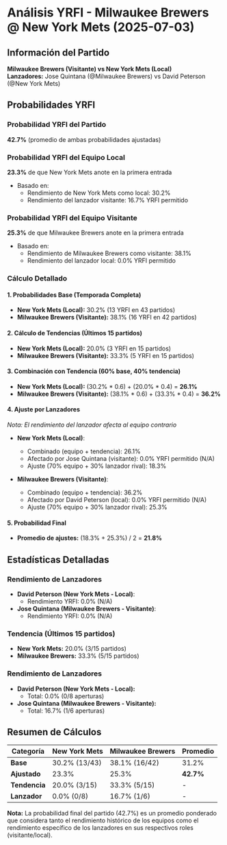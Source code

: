 # Análisis YRFI - Milwaukee Brewers @ New York Mets (2025-07-03)

## Información del Partido
**Milwaukee Brewers (Visitante) vs New York Mets (Local)**  
**Lanzadores:** Jose Quintana (@Milwaukee Brewers) vs David Peterson (@New York Mets)

## Probabilidades YRFI

### Probabilidad YRFI del Partido
**42.7%** (promedio de ambas probabilidades ajustadas)

### Probabilidad YRFI del Equipo Local
**23.3%** de que New York Mets anote en la primera entrada
- Basado en:
  - Rendimiento de New York Mets como local: 30.2%
  - Rendimiento del lanzador visitante: 16.7% YRFI permitido

### Probabilidad YRFI del Equipo Visitante
**25.3%** de que Milwaukee Brewers anote en la primera entrada
- Basado en:
  - Rendimiento de Milwaukee Brewers como visitante: 38.1%
  - Rendimiento del lanzador local: 0.0% YRFI permitido

### Cálculo Detallado

#### 1. Probabilidades Base (Temporada Completa)
- **New York Mets (Local):** 30.2% (13 YRFI en 43 partidos)
- **Milwaukee Brewers (Visitante):** 38.1% (16 YRFI en 42 partidos)

#### 2. Cálculo de Tendencias (Últimos 15 partidos)
- **New York Mets (Local):** 20.0% (3 YRFI en 15 partidos)
- **Milwaukee Brewers (Visitante):** 33.3% (5 YRFI en 15 partidos)

#### 3. Combinación con Tendencia (60% base, 40% tendencia)
- **New York Mets (Local):** (30.2% * 0.6) + (20.0% * 0.4) = **26.1%**
- **Milwaukee Brewers (Visitante):** (38.1% * 0.6) + (33.3% * 0.4) = **36.2%**

#### 4. Ajuste por Lanzadores
*Nota: El rendimiento del lanzador afecta al equipo contrario*

- **New York Mets (Local)**:
  - Combinado (equipo + tendencia): 26.1%
  - Afectado por Jose Quintana (visitante): 0.0% YRFI permitido (N/A)
  - Ajuste (70% equipo + 30% lanzador rival): 18.3%

- **Milwaukee Brewers (Visitante)**:
  - Combinado (equipo + tendencia): 36.2%
  - Afectado por David Peterson (local): 0.0% YRFI permitido (N/A)
  - Ajuste (70% equipo + 30% lanzador rival): 25.3%

#### 5. Probabilidad Final
- **Promedio de ajustes:** (18.3% + 25.3%) / 2 = **21.8%**

## Estadísticas Detalladas


### Rendimiento de Lanzadores
- **David Peterson (New York Mets - Local)**:
  - Rendimiento YRFI: 0.0% (N/A)
- **Jose Quintana (Milwaukee Brewers - Visitante)**:
  - Rendimiento YRFI: 0.0% (N/A)
### Tendencia (Últimos 15 partidos)
- **New York Mets:** 20.0% (3/15 partidos)
- **Milwaukee Brewers:** 33.3% (5/15 partidos)

### Rendimiento de Lanzadores
- **David Peterson (New York Mets - Local):**
  - Total: 0.0% (0/8 aperturas)
- **Jose Quintana (Milwaukee Brewers - Visitante):**
  - Total: 16.7% (1/6 aperturas)

## Resumen de Cálculos
| Categoría | New York Mets        | Milwaukee Brewers    | Promedio |
|-----------|----------------------|----------------------|----------|
| **Base** | 30.2% (13/43) | 38.1% (16/42) | 31.2% |
| **Ajustado** | 23.3% | 25.3% | **42.7%** |
| **Tendencia** | 20.0% (3/15) | 33.3% (5/15) | - |
| **Lanzador** | 0.0% (0/8) | 16.7% (1/6) | - |

**Nota:** La probabilidad final del partido (42.7%) es un promedio ponderado que considera tanto el rendimiento histórico de los equipos como el rendimiento específico de los lanzadores en sus respectivos roles (visitante/local).